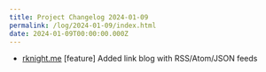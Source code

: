 ```yaml
---
title: Project Changelog 2024-01-09
permalink: /log/2024-01-09/index.html
date: 2024-01-09T00:00:00.000Z
---
```


- [rknight.me](https://rknight.me) [feature] Added link blog with RSS/Atom/JSON feeds